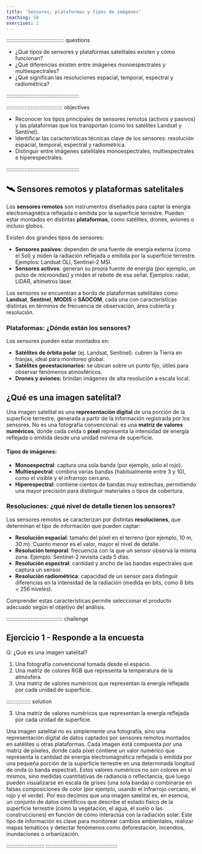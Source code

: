 ```yaml
---
title: 'Sensores, plataformas y tipos de imágenes'
teaching: 50
exercises: 2
---
```


:::::::::::::::::::::::::::::::::::::: questions 

- ¿Qué tipos de sensores y plataformas satelitales existen y cómo funcionan?  
- ¿Qué diferencias existen entre imágenes monoespectrales y multiespectrales?  
- ¿Qué significan las resoluciones espacial, temporal, espectral y radiométrica?

::::::::::::::::::::::::::::::::::::::::::::::::

::::::::::::::::::::::::::::::::::::: objectives

- Reconocer los tipos principales de sensores remotos (activos y pasivos) y las plataformas que los transportan (como los satélites Landsat y Sentinel).  
- Identificar las características técnicas clave de los sensores: resolución espacial, temporal, espectral y radiométrica.  
- Distinguir entre imágenes satelitales monoespectrales, multiespectrales e hiperespectrales.
  
::::::::::::::::::::::::::::::::::::::::::::::::

## 🛰️ Sensores remotos y plataformas satelitales

Los **sensores remotos** son instrumentos diseñados para captar la energía electromagnética reflejada o emitida por la superficie terrestre. Pueden estar montados en distintas **plataformas**, como satélites, drones, aviones o incluso globos.

Existen dos grandes tipos de sensores:

- **Sensores pasivos**: dependen de una fuente de energía externa (como el Sol) y miden la radiación reflejada o emitida por la superficie terrestre. Ejemplos: Landsat OLI, Sentinel-2 MSI.
- **Sensores activos**: generan su propia fuente de energía (por ejemplo, un pulso de microondas) y miden el rebote de esa señal. Ejemplos: radar, LiDAR, altímetros láser.

Los sensores se encuentran a bordo de plataformas satelitales como **Landsat**, **Sentinel**, **MODIS** o **SAOCOM**, cada una con características distintas en términos de frecuencia de observación, área cubierta y resolución.


### Plataformas: ¿Dónde están los sensores?

Los sensores pueden estar montados en:

- **Satélites de órbita polar** (ej. Landsat, Sentinel): cubren la Tierra en franjas, ideal para monitoreo global.
- **Satélites geoestacionarios:** se ubican sobre un punto fijo, útiles para observar fenómenos atmosféricos.
- **Drones y aviones:** brindan imágenes de alta resolución a escala local.

## ¿Qué es una imagen satelital?

Una imagen satelital es una **representación digital** de una porción de la superficie terrestre, generada a partir de la información registrada por los sensores. No es una fotografía convencional: es una **matriz de valores numéricos**, donde cada celda o **píxel** representa la intensidad de energía reflejada o emitida desde una unidad mínima de superficie.


#### Tipos de imágenes:

- **Monoespectral**: captura una sola banda (por ejemplo, solo el rojo).
- **Multiespectral**: combina varias bandas (habitualmente entre 3 y 10), como el visible y el infrarrojo cercano.
- **Hiperespectral**: contiene cientos de bandas muy estrechas, permitiendo una mayor precisión para distinguir materiales o tipos de cobertura.

### Resoluciones: ¿qué nivel de detalle tienen los sensores?

Los sensores remotos se caracterizan por distintas **resoluciones**, que determinan el tipo de información que pueden captar:

- **Resolución espacial**: tamaño del píxel en el terreno (por ejemplo, 10 m, 30 m). Cuanto menor es el valor, mayor el nivel de detalle.
- **Resolución temporal**: frecuencia con la que un sensor observa la misma zona. Ejemplo: Sentinel-2 revisita cada 5 días.
- **Resolución espectral**: cantidad y ancho de las bandas espectrales que captura un sensor.
- **Resolución radiométrica**: capacidad de un sensor para distinguir diferencias en la intensidad de la radiación (medida en bits, como 8 bits = 256 niveles).

Comprender estas características permite seleccionar el producto adecuado según el objetivo del análisis.

::::::::::::::::::::::::::::::::::::: challenge

## Ejercicio 1 - Responde a la encuesta

Q: ¿Qué es una imagen satelital?

1. Una fotografía convencional tomada desde el espacio.
2. Una matriz de colores RGB que representa la temperatura de la atmósfera.
3. Una matriz de valores numéricos que representan la energía reflejada por cada unidad de superficie. 

:::::::::::::::: solution

3. Una matriz de valores numéricos que representan la energía reflejada por cada unidad de superficie.

Una imagen satelital no es simplemente una fotografía, sino una representación digital de datos captados por sensores remotos montados en satélites u otras plataformas. Cada imagen está compuesta por una matriz de píxeles, donde cada píxel contiene un valor numérico que representa la cantidad de energía electromagnética reflejada o emitida por una pequeña porción de la superficie terrestre en una determinada longitud de onda (o banda espectral).
Estos valores numéricos no son colores en sí mismos, sino medidas cuantitativas de radiancia o reflectancia, que luego pueden visualizarse en escala de grises (una sola banda) o combinarse en falsas composiciones de color (por ejemplo, usando el infrarrojo cercano, el rojo y el verde).
Por eso decimos que una imagen satelital es, en esencia, un conjunto de datos científicos que describe el estado físico de la superficie terrestre (como la vegetación, el agua, el suelo o las construcciones) en función de cómo interactúa con la radiación solar.
Este tipo de información es clave para monitorear cambios ambientales, realizar mapas temáticos y detectar fenómenos como deforestación, incendios, inundaciones o urbanización.

:::::::::::::::::::::::::
:::::::::::::::::::::::::::::::::::::::::::::::

